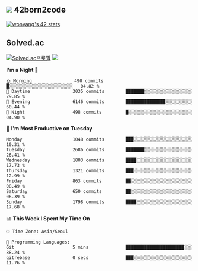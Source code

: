 
## <img src="https://img.shields.io/badge/-000000?style=flat&logo=42&logoColor=white"> 42born2code
<!--[![wonyang's 42 stats](https://badge42.vercel.app/api/v2/cl5nhe5b6007809kydha7ht42/stats?cursusId=21&coalitionId=88)](https://profile.intra.42.fr/users/wonyang)-->

[![wonyang's 42 stats](https://badge.mediaplus.ma/starryblue/wonyang?1337Badge=off&UM6P=off)](https://github.com/oakoudad/badge42)

## Solved.ac
[![Solved.ac프로필](http://mazassumnida.wtf/api/v2/generate_badge?boj=bennyws)](https://solved.ac/bennyws)
<a href="https://solved.ac/bennyws"><img src="http://mazandi.herokuapp.com/api?handle=bennyws&theme=cold"/></a>

<!--START_SECTION:waka-->
**I'm a Night 🦉** 

```text
🌞 Morning                490 commits         █░░░░░░░░░░░░░░░░░░░░░░░░   04.82 % 
🌆 Daytime                3035 commits        ███████░░░░░░░░░░░░░░░░░░   29.85 % 
🌃 Evening                6146 commits        ███████████████░░░░░░░░░░   60.44 % 
🌙 Night                  498 commits         █░░░░░░░░░░░░░░░░░░░░░░░░   04.90 % 
```
📅 **I'm Most Productive on Tuesday** 

```text
Monday                   1048 commits        ███░░░░░░░░░░░░░░░░░░░░░░   10.31 % 
Tuesday                  2686 commits        ███████░░░░░░░░░░░░░░░░░░   26.41 % 
Wednesday                1803 commits        ████░░░░░░░░░░░░░░░░░░░░░   17.73 % 
Thursday                 1321 commits        ███░░░░░░░░░░░░░░░░░░░░░░   12.99 % 
Friday                   863 commits         ██░░░░░░░░░░░░░░░░░░░░░░░   08.49 % 
Saturday                 650 commits         ██░░░░░░░░░░░░░░░░░░░░░░░   06.39 % 
Sunday                   1798 commits        ████░░░░░░░░░░░░░░░░░░░░░   17.68 % 
```


📊 **This Week I Spent My Time On** 

```text
🕑︎ Time Zone: Asia/Seoul

💬 Programming Languages: 
Git                      5 mins              ██████████████████████░░░   88.24 % 
gitrebase                0 secs              ███░░░░░░░░░░░░░░░░░░░░░░   11.76 % 
```


<!--END_SECTION:waka-->
